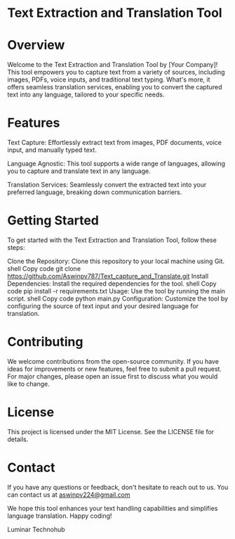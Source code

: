 # Text Extraction and Translation Tool

# Overview
Welcome to the Text Extraction and Translation Tool by [Your Company]! This tool empowers you to capture text from a variety of sources, including images, PDFs, voice inputs, and traditional text typing. What's more, it offers seamless translation services, enabling you to convert the captured text into any language, tailored to your specific needs.

# Features
Text Capture: Effortlessly extract text from images, PDF documents, voice input, and manually typed text.

Language Agnostic: This tool supports a wide range of languages, allowing you to capture and translate text in any language.

Translation Services: Seamlessly convert the extracted text into your preferred language, breaking down communication barriers.

# Getting Started
To get started with the Text Extraction and Translation Tool, follow these steps:

Clone the Repository: Clone this repository to your local machine using Git.
shell
Copy code
git clone https://github.com/Aswinpv787/Text_capture_and_Translate.git
Install Dependencies: Install the required dependencies for the tool.
shell
Copy code
pip install -r requirements.txt
Usage: Use the tool by running the main script.
shell
Copy code
python main.py
Configuration: Customize the tool by configuring the source of text input and your desired language for translation.
# Contributing
We welcome contributions from the open-source community. If you have ideas for improvements or new features, feel free to submit a pull request. For major changes, please open an issue first to discuss what you would like to change.

# License
This project is licensed under the MIT License. See the LICENSE file for details.

# Contact
If you have any questions or feedback, don't hesitate to reach out to us. You can contact us at aswinpv224@gmail.com

We hope this tool enhances your text handling capabilities and simplifies language translation. Happy coding!

Luminar Technohub
